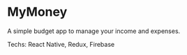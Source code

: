# MyMoney
A simple budget app to manage your income and expenses.

Techs: React Native, Redux, Firebase
